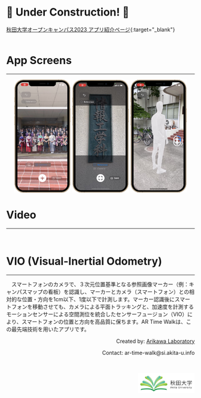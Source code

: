 # 🚧 Under Construction! 🚧
[秋田大学オープンキャンパス2023 アプリ紹介ページ](https://ARTimeWalk.github.io/site/open-campus_2023){:target="_blank"}
<br>
<br>

# App Screens
---
<p style= 'text-align: center;'>
  <img src="images/app_image_photo.jpg" width= "30%" >
  <img src="images/app_image_detect.jpg" width= "30%" >
  <img src="images/app_image_human.jpg" width= "30%" >
</p>

# Video
---
<br>

# VIO (Visual-Inertial Odometry)
---
　スマートフォンのカメラで、３次元位置基準となる参照画像マーカー（例：キャンパスマップの看板）を認識し、マーカーとカメラ（スマートフォン）との相対的な位置・方向を1cm以下、1度以下で計測します。マーカー認識後にスマートフォンを移動させても、カメラによる平面トラッキングと、加速度を計測するモーションセンサーによる空間測位を統合したセンサーフュージョン（VIO）により、スマートフォンの位置と方向を高品質に保ちます。AR Time Walkは、この最先端技術を用いたアプリです。
<br>

<p style= 'text-align: right;'>
  Created by: <a href="https://top.ie.akita-u.ac.jp/lab/" target="_blank">Arikawa Laboratory</a>
</p>
<p style= 'text-align: right;'>
  Contact: ar-time-walk@si.akita-u.info
</p>

<br>

<p style= 'text-align: right;'>
  <a href="https://www.akita-u.ac.jp/honbu/" target="_blank"><img src="images/au_logo.jpg" width= "30%" ></a>
</p>
